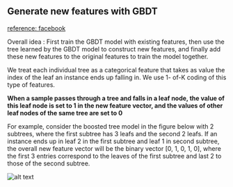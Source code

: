 ## Generate new features with GBDT

[reference: facebook](https://quinonero.net/Publications/predicting-clicks-facebook.pdf)

Overall idea : First train the GBDT model with existing features, then use the tree learned by the GBDT model to construct new features, and finally add these new features to the original features to train the model together. 

We treat each individual tree as a categorical feature that takes as value the index of the leaf an instance ends up falling in. We use 1-
of-K coding of this type of features.

__When a sample passes through a tree and falls in a leaf node, the value of this leaf node is set to 1 in the new feature vector, and the values of other leaf nodes of the same tree are set to 0__



For example, consider the boosted tree model in the figure below with 2 subtrees, where the first subtree has 3 leafs and the second 2 leafs. If an instance ends up in leaf 2 in the first subtree and leaf 1 in second subtree, the overall new feature vector will be the binary vector [0, 1, 0, 1, 0], where the first 3 entries correspond to the leaves of the first subtree and last 2 to those of the second subtree. 

![alt text](https://github.com/j2heng/collection-data-competition-past-solutions/blob/master/summary/CTR%20CVR%20prediction/image/fb_gbdt1.png)
